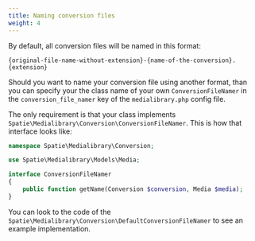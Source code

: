 ```yaml
---
title: Naming conversion files
weight: 4
---
```


By default, all conversion files will be named in this format:

```
{original-file-name-without-extension}-{name-of-the-conversion}.{extension}
```

Should you want to name your conversion file using another format, than you can specify your the class name of your own `ConversionFileNamer` in the `conversion_file_namer` key of the `medialibrary.php` config file.

The only requirement is that your class implements `Spatie\Medialibrary\Conversion\ConversionFileNamer`. This is how that interface looks like:

```php
namespace Spatie\Medialibrary\Conversion;

use Spatie\Medialibrary\Models\Media;

interface ConversionFileNamer
{
    public function getName(Conversion $conversion, Media $media);
}
```

You can look to the code of the `Spatie\Medialibrary\Conversion\DefaultConversionFileNamer` to see an example implementation.
